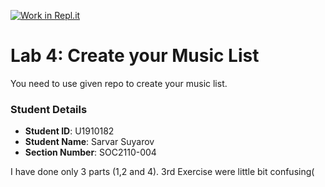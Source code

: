[![Work in Repl.it](https://classroom.github.com/assets/work-in-replit-14baed9a392b3a25080506f3b7b6d57f295ec2978f6f33ec97e36a161684cbe9.svg)](https://classroom.github.com/online_ide?assignment_repo_id=4334599&assignment_repo_type=AssignmentRepo)
# Lab 4: Create your Music List

You need to use given repo to create your music list.

### Student Details

- **Student ID**: U1910182
- **Student Name**: Sarvar Suyarov
- **Section Number**: SOC2110-004

I have done only 3 parts (1,2 and 4). 3rd Exercise were little bit confusing(